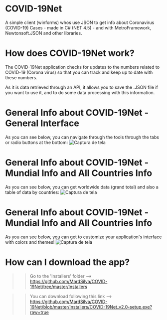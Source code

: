 # COVID-19Net
A simple client (winforms) whos use JSON to get info about Coronavirus (COVID-19) Cases - made in C# (NET 4.5) - and with MetroFramework, Newtonsoft.JSON and other libraries. 

# How does COVID-19Net work?
The COVID-19Net application checks for updates to the numbers related to COVID-19 (Corona virus) so that you can track and keep up to date with these numbers.

As it is data retrieved through an API, it allows you to save the .JSON file if you want to use it, and to do some data processing with this information.

# General Info about COVID-19Net - General Interface
As you can see below, you can navigate through the tools through the tabs or radio buttons at the bottom:
![Captura de tela](https://github.com/MardSilva/COVID-19Net/blob/master/screenshots/interface.gif)

# General Info about COVID-19Net - Mundial Info and All Countries Info
As you can see below, you can get worldwide data (grand total) and also a table of data by countries:
![Captura de tela](https://github.com/MardSilva/COVID-19Net/blob/master/screenshots/tools.gif)

# General Info about COVID-19Net - Mundial Info and All Countries Info
As you can see below, you can get to customize your application's interface with colors and themes!
![Captura de tela](https://github.com/MardSilva/COVID-19Net/blob/master/screenshots/themes.gif)

# How can I download the app?
>> Go to the 'Installers' folder --> https://github.com/MardSilva/COVID-19Net/tree/master/Installers

>> You can download following this link --> https://github.com/MardSilva/COVID-19Net/blob/master/Installers/COVID-19Net_v2.0-setup.exe?raw=true
